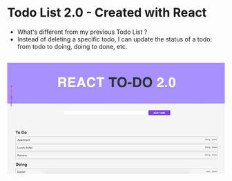 # Todo List 2.0 - Created with React

* What's different from my previous Todo List ?
* Instead of deleting a specific todo, I can update the status of a todo: from todo to doing, doing to done, etc.

## ![Alt text](src/misc/react-todo2.png?raw=true "React - todo")  
